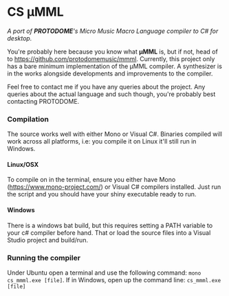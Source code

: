# CS μMML
*A port of **PROTODOME**'s Micro Music Macro Language compiler to C# for desktop.* 

You're probably here because you know what **μMML** is, but if not, head of to https://github.com/protodomemusic/mmml.  Currently, this project only has a bare minimum implementation of the μMML compiler.  A synthesizer is in the works alongside developments and improvements to the compiler.

Feel free to contact me if you have any queries about the project.  Any queries about the actual language and such though, you're probably best contacting PROTODOME.

### Compilation

The source works well with either Mono or Visual C#.  Binaries compiled will work across all platforms, i.e: you compile it on Linux it'll still run in Windows.

#### Linux/OSX
To compile on in the terminal, ensure you either have Mono (https://www.mono-project.com/) or Visual C# compilers installed.  Just run the script and you should have your shiny executable ready to run.

#### Windows
There is a windows bat build, but this requires setting a PATH variable to your c# compiler before hand.  That or load the source files into a Visual Studio project and build/run.

### Running the compiler

Under Ubuntu open a terminal and use the following command: ``mono cs_mmml.exe [file]``.  If in Windows, open up the command line: ``cs_mmml.exe [file]``

